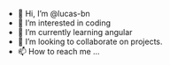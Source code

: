 - 👋 Hi, I’m @lucas-bn
- 👀 I’m interested in coding
- 🌱 I’m currently learning angular
- 💞️ I’m looking to collaborate on projects.
- 📫 How to reach me ...

<!---
lucas-bn/lucas-bn is a ✨ special ✨ repository because its `README.md` (this file) appears on your GitHub profile.
You can click the Preview link to take a look at your changes.
--->
